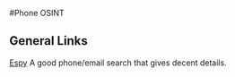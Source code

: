 #Phone OSINT


## General Links
[Espy](https://espysys.com) A good phone/email search that gives decent details.
